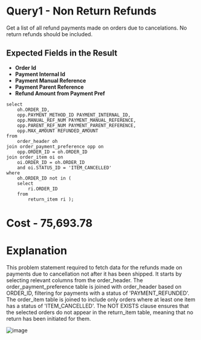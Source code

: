 # Query1 - Non Return Refunds
Get a list of all refund payments made on orders due to cancelations. No return refunds should be included.

## Expected Fields in the Result

- **Order Id**  
- **Payment Internal Id**  
- **Payment Manual Reference**  
- **Payment Parent Reference**  
- **Refund Amount from Payment Pref**  

```
select
	oh.ORDER_ID,
	opp.PAYMENT_METHOD_ID PAYMENT_INTERNAL_ID,
	opp.MANUAL_REF_NUM PAYMENT_MANUAL_REFERENCE, 
	opp.PARENT_REF_NUM PAYMENT_PARENT_REFERENCE,
	opp.MAX_AMOUNT REFUNDED_AMOUNT
from
	order_header oh
join order_payment_preference opp on
	opp.ORDER_ID = oh.ORDER_ID
join order_item oi on
	oi.ORDER_ID = oh.ORDER_ID
	and oi.STATUS_ID = 'ITEM_CANCELLED'
where
	oh.ORDER_ID not in (
	select
		ri.ORDER_ID
	from
		return_item ri );
```
# Cost - 75,693.78
# Explanation 
This problem statement required to fetch data for the refunds made on payments due to cancellation not after it has been shipped. 
It starts by selecting relevant columns from the order_header. The order_payment_preference table is joined with order_header based on ORDER_ID, filtering for payments with a status of 'PAYMENT_REFUNDED'. The order_item table is joined to include only orders where at least one item has a status of 'ITEM_CANCELLED'. The NOT EXISTS clause ensures that the selected orders do not appear in the return_item table, meaning that no return has been initiated for them. 

![image](https://github.com/user-attachments/assets/09719854-ff41-4e01-9f09-32ee62aa19af)
